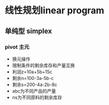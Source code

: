 # 线性规划linear program

## 单纯型 simplex

### pivot 主元

- 换元操作
- 限制条件的剩余库存和产量互换
- 利润z=10a+5b+15c
- 剩余n=100-3a-5b-c
- 剩余s=200-4a-2b-8c
- abc为不同产品的产量
- ns为不同原料的剩余库存

